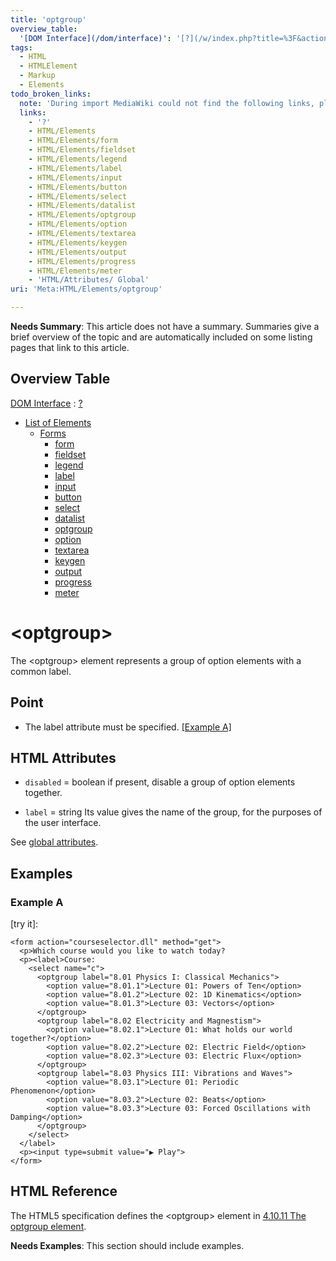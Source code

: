 ```yaml
---
title: 'optgroup'
overview_table:
  '[DOM Interface](/dom/interface)': '[?](/w/index.php?title=%3F&action=edit&redlink=1)'
tags:
  - HTML
  - HTMLElement
  - Markup
  - Elements
todo_broken_links:
  note: 'During import MediaWiki could not find the following links, please fix and adjust this list.'
  links:
    - '?'
    - HTML/Elements
    - HTML/Elements/form
    - HTML/Elements/fieldset
    - HTML/Elements/legend
    - HTML/Elements/label
    - HTML/Elements/input
    - HTML/Elements/button
    - HTML/Elements/select
    - HTML/Elements/datalist
    - HTML/Elements/optgroup
    - HTML/Elements/option
    - HTML/Elements/textarea
    - HTML/Elements/keygen
    - HTML/Elements/output
    - HTML/Elements/progress
    - HTML/Elements/meter
    - 'HTML/Attributes/ Global'
uri: 'Meta:HTML/Elements/optgroup'

---
```

**Needs Summary**: This article does not have a summary. Summaries give a brief overview of the topic and are automatically included on some listing pages that link to this article.

## Overview Table

[DOM Interface](/dom/interface)
:   [?](/w/index.php?title=%3F&action=edit&redlink=1)

-   [List of Elements](/w/index.php?title=HTML/Elements&action=edit&redlink=1)
    -   [Forms](/w/index.php?title=HTML/Elements&action=edit&redlink=1)
        -   [form](/w/index.php?title=HTML/Elements/form&action=edit&redlink=1)
        -   [fieldset](/w/index.php?title=HTML/Elements/fieldset&action=edit&redlink=1)
        -   [legend](/w/index.php?title=HTML/Elements/legend&action=edit&redlink=1)
        -   [label](/w/index.php?title=HTML/Elements/label&action=edit&redlink=1)
        -   [input](/w/index.php?title=HTML/Elements/input&action=edit&redlink=1)
        -   [button](/w/index.php?title=HTML/Elements/button&action=edit&redlink=1)
        -   [select](/w/index.php?title=HTML/Elements/select&action=edit&redlink=1)
        -   [datalist](/w/index.php?title=HTML/Elements/datalist&action=edit&redlink=1)
        -   [optgroup](/w/index.php?title=HTML/Elements/optgroup&action=edit&redlink=1)
        -   [option](/w/index.php?title=HTML/Elements/option&action=edit&redlink=1)
        -   [textarea](/w/index.php?title=HTML/Elements/textarea&action=edit&redlink=1)
        -   [keygen](/w/index.php?title=HTML/Elements/keygen&action=edit&redlink=1)
        -   [output](/w/index.php?title=HTML/Elements/output&action=edit&redlink=1)
        -   [progress](/w/index.php?title=HTML/Elements/progress&action=edit&redlink=1)
        -   [meter](/w/index.php?title=HTML/Elements/meter&action=edit&redlink=1)

# \<optgroup\>

The \<optgroup\> element represents a group of option elements with a common label.

## Point

-   The label attribute must be specified. [[Example A]](#Example_A)

## HTML Attributes

-   `disabled` = boolean
    if present, disable a group of option elements together.

-   `label` = string
    Its value gives the name of the group, for the purposes of the user interface.

 See [global attributes](/w/index.php?title=HTML/Attributes/_Global&action=edit&redlink=1).

## Examples

### Example A

[try it]:

    <form action="courseselector.dll" method="get">
      <p>Which course would you like to watch today?
      <p><label>Course:
        <select name="c">
          <optgroup label="8.01 Physics I: Classical Mechanics">
            <option value="8.01.1">Lecture 01: Powers of Ten</option>
            <option value="8.01.2">Lecture 02: 1D Kinematics</option>
            <option value="8.01.3">Lecture 03: Vectors</option>
          </optgroup>
          <optgroup label="8.02 Electricity and Magnestism">
            <option value="8.02.1">Lecture 01: What holds our world together?</option>
            <option value="8.02.2">Lecture 02: Electric Field</option>
            <option value="8.02.3">Lecture 03: Electric Flux</option>
          </optgroup>
          <optgroup label="8.03 Physics III: Vibrations and Waves">
            <option value="8.03.1">Lecture 01: Periodic Phenomenon</option>
            <option value="8.03.2">Lecture 02: Beats</option>
            <option value="8.03.3">Lecture 03: Forced Oscillations with Damping</option>
          </optgroup>
        </select>
      </label>
      <p><input type=submit value="▶ Play">
    </form>

## HTML Reference

The HTML5 specification defines the \<optgroup\> element in [4.10.11 The optgroup element](http://www.w3.org/TR/html5/the-button-element.html#the-optgroup-element).

**Needs Examples**: This section should include examples.

